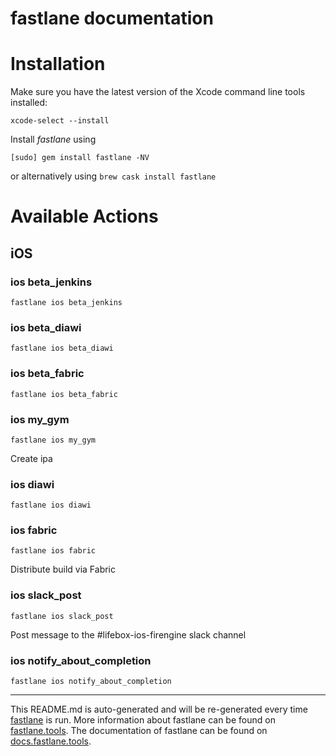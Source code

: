 fastlane documentation
================
# Installation

Make sure you have the latest version of the Xcode command line tools installed:

```
xcode-select --install
```

Install _fastlane_ using
```
[sudo] gem install fastlane -NV
```
or alternatively using `brew cask install fastlane`

# Available Actions
## iOS
### ios beta_jenkins
```
fastlane ios beta_jenkins
```

### ios beta_diawi
```
fastlane ios beta_diawi
```

### ios beta_fabric
```
fastlane ios beta_fabric
```

### ios my_gym
```
fastlane ios my_gym
```
Create ipa
### ios diawi
```
fastlane ios diawi
```

### ios fabric
```
fastlane ios fabric
```
Distribute build via Fabric
### ios slack_post
```
fastlane ios slack_post
```
Post message to the #lifebox-ios-firengine slack channel
### ios notify_about_completion
```
fastlane ios notify_about_completion
```


----

This README.md is auto-generated and will be re-generated every time [fastlane](https://fastlane.tools) is run.
More information about fastlane can be found on [fastlane.tools](https://fastlane.tools).
The documentation of fastlane can be found on [docs.fastlane.tools](https://docs.fastlane.tools).
